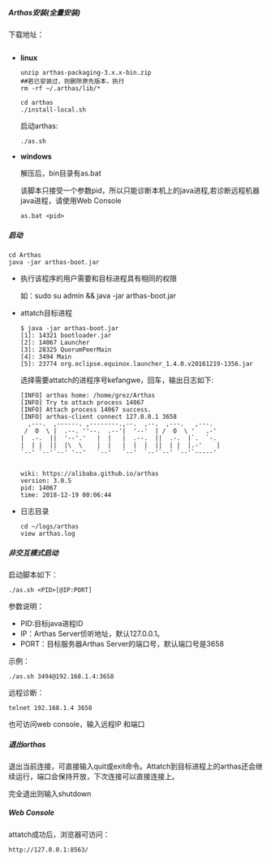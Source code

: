 ##### Arthas安装(全量安装)

下载地址：

```http

```



- **linux**

  ```shell
  unzip arthas-packaging-3.x.x-bin.zip
  ##若已安装过，则删除原先版本，执行
  rm -rf ~/.arthas/lib/*
  
  cd arthas
  ./install-local.sh
  ```



  启动arthas:

  ```
  ./as.sh
  ```


- **windows**

  解压后，bin目录有as.bat

  该脚本只接受一个参数pid，所以只能诊断本机上的java进程,若诊断远程机器java进程，请使用Web Console

  ```
  as.bat <pid>
  ```


##### 启动

```
cd Arthas
java -jar arthas-boot.jar
```

- 执行该程序的用户需要和目标进程具有相同的权限

  如：sudo su admin && java -jar arthas-boot.jar

- attatch目标进程

  ```shell
  $ java -jar arthas-boot.jar 
  [1]: 14321 bootloader.jar
  [2]: 14067 Launcher
  [3]: 28325 QuorumPeerMain
  [4]: 3494 Main
  [5]: 23774 org.eclipse.equinox.launcher_1.4.0.v20161219-1356.jar
  
  ```

  选择需要attatch的进程序号kefangwe，回车，输出日志如下:

  ```shell
  [INFO] arthas home: /home/grez/Arthas
  [INFO] Try to attach process 14067
  [INFO] Attach process 14067 success.
  [INFO] arthas-client connect 127.0.0.1 3658
    ,---.  ,------. ,--------.,--.  ,--.  ,---.   ,---.                           
   /  O  \ |  .--. ''--.  .--'|  '--'  | /  O  \ '   .-'                          
  |  .-.  ||  '--'.'   |  |   |  .--.  ||  .-.  |`.  `-.                          
  |  | |  ||  |\  \    |  |   |  |  |  ||  | |  |.-'    |                         
  `--' `--'`--' '--'   `--'   `--'  `--'`--' `--'`-----'                          
                                                                                  
  
  wiki: https://alibaba.github.io/arthas
  version: 3.0.5
  pid: 14067
  time: 2018-12-19 00:06:44
  ```

- 日志目录

  ```shell
  cd ~/logs/arthas
  view arthas.log
  ```


##### 非交互模式启动

启动脚本如下：

```
./as.sh <PID>[@IP:PORT]
```

参数说明：

- PID:目标java进程ID
- IP：Arthas Server侦听地址，默认127.0.0.1。
- PORT：目标服务器Arthas Server的端口号，默认端口号是3658

示例：

```
./as.sh 3494@192.168.1.4:3658
```

远程诊断：

```shell
telnet 192.168.1.4 3658
```

也可访问web console，输入远程IP 和端口



##### 退出arthas

  退出当前连接，可直接输入quit或exit命令。Attatch到目标进程上的arthas还会继续运行，端口会保持开放，下次连接可以直接连接上。

  完全退出则输入shutdown



##### Web Console

attatch成功后，浏览器可访问：

```http
http://127.0.0.1:8563/
```



